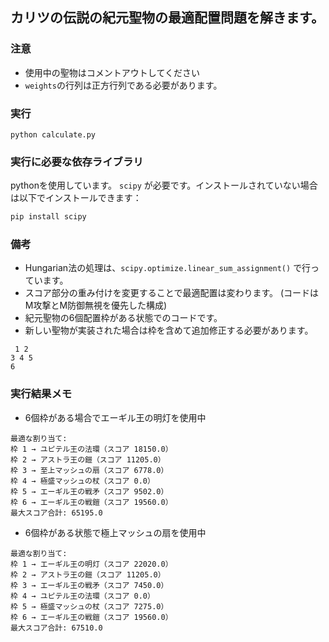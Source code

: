 ## カリツの伝説の紀元聖物の最適配置問題を解きます。
### 注意
- 使用中の聖物はコメントアウトしてください
- `weights`の行列は正方行列である必要があります。

### 実行
```shell
python calculate.py
```

### 実行に必要な依存ライブラリ
pythonを使用しています。  `scipy` が必要です。インストールされていない場合は以下でインストールできます：

```bash
pip install scipy
```

### 備考
- Hungarian法の処理は、`scipy.optimize.linear_sum_assignment()` で行っています。
- スコア部分の重み付けを変更することで最適配置は変わります。 (コードはM攻撃とM防御無視を優先した構成)
- 紀元聖物の6個配置枠がある状態でのコードです。
- 新しい聖物が実装された場合は枠を含めて追加修正する必要があります。
```
 1 2
3 4 5
6
```

### 実行結果メモ
- 6個枠がある場合でエーギル王の明灯を使用中
```
最適な割り当て:
枠 1 → ユピテル王の法環（スコア 18150.0）
枠 2 → アストラ王の鎧（スコア 11205.0）
枠 3 → 至上マッシュの扇（スコア 6778.0）
枠 4 → 極盛マッシュの杖（スコア 0.0）
枠 5 → エーギル王の戦矛（スコア 9502.0）
枠 6 → エーギル王の戦鎧（スコア 19560.0）
最大スコア合計: 65195.0

```

- 6個枠がある状態で極上マッシュの扇を使用中
```
最適な割り当て:
枠 1 → エーギル王の明灯（スコア 22020.0）
枠 2 → アストラ王の鎧（スコア 11205.0）
枠 3 → エーギル王の戦矛（スコア 7450.0）
枠 4 → ユピテル王の法環（スコア 0.0）
枠 5 → 極盛マッシュの杖（スコア 7275.0）
枠 6 → エーギル王の戦鎧（スコア 19560.0）
最大スコア合計: 67510.0

```